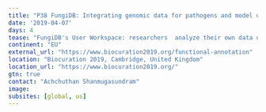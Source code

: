 ```yaml
---
title: "P38 FungiDB: Integrating genomic data for pathogens and model organisms and providing advanced search capabilities and large-scale data analysis"
date: '2019-04-07'
days: 4
tease: "FungiDB's User Workspace: researchers  analyze their own data using Galaxy workflows and integrate it back into FungiDB."
continent: "EU"
external_url: "https://www.biocuration2019.org/functional-annotation"
location: "Biocuration 2019, Cambridge, United Kingdom"
location_url: "https://www.biocuration2019.org/"
gtn: true
contact: "Achchuthan Shanmugasundram"
image: 
subsites: [global, us]
---
```

